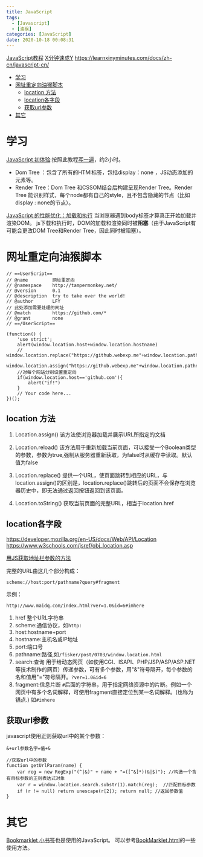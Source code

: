 ```yaml
---
title: JavaScript
tags:
  - [Javascript]
  - [油猴]
categories: [JavaScript]
date: 2020-10-18 00:08:31
---
```

<font face="微软雅黑"> </font>
<center> </center>

<!-- more -->


[JavaScript教程](https://www.liaoxuefeng.com/wiki/1022910821149312)
[X分钟速成Y](https://learnxinyminutes.com/)
https://learnxinyminutes.com/docs/zh-cn/javascript-cn/

- [学习](#学习)
- [网址重定向油猴脚本](#网址重定向油猴脚本)
  - [location 方法](#location-方法)
  - [location各字段](#location各字段)
  - [获取url参数](#获取url参数)
- [其它](#其它)

# 学习
[JavaScript 初体验](https://developer.mozilla.org/zh-CN/docs/Learn/JavaScript/First_steps/A_first_splash):按照此教程[写一遍](../files/number-guessing-game-start.html)，约2小时。

- Dom Tree ：包含了所有的HTMl标签，包括display：none  ，JS动态添加的元素等。
- Render Tree：Dom Tree 和CSSOM结合后构建呈现Render Tree。Render Tree 能识别样式，每个node都有自己的style，且不包含隐藏的节点（比如display : none的节点）。

[JavaScript 的性能优化：加载和执行](https://developer.ibm.com/zh/articles/1308-caiys-jsload/)
当浏览器遇到body标签才算真正开始加载并渲染DOM。
js下载和执行时，DOM的加载和渲染同时被**阻塞**（由于JavaScript有可能会更改DOM Tree和Render Tree，因此同时被阻塞）。


# 网址重定向油猴脚本
```
// ==UserScript==
// @name         网址重定向
// @namespace    http://tampermonkey.net/
// @version      0.1
// @description  try to take over the world!
// @author       LFY
// 此处添加需要处理的网址
// @match        https://github.com/*
// @grant        none
// ==/UserScript==

(function() {
    'use strict';
    alert(window.location.host+window.location.hostname)
    // window.location.replace("https://github.webexp.me"+window.location.pathname);
    window.location.assign("https://github.webexp.me"+window.location.pathname);
    //对每个网站分别设置重定向
    if(window.location.host=='github.com'){
        alert("if!")
    }
    // Your code here...
})();
```
## location 方法

1. Location.assign()
该方法使浏览器加载并展示URL所指定的文档

2. Location.reload()
该方法用于重新加载当前页面，可以接受一个Boolean类型的参数，参数为true,强制从服务器重新获取，为false时从缓存中读取。默认值为false

3. Location.replace()
提供一个URL，使页面跳转到相应的URL，与location.assign()的区别是，location.replace()跳转后的页面不会保存在浏览器历史中，即无法通过返回按钮返回到该页面。

4. Location.toString()
获取当前页面的完整URL，相当于location.href

## location各字段
https://developer.mozilla.org/en-US/docs/Web/API/Location
https://www.w3schools.com/jsref/obj_location.asp

[用JS获取地址栏参数的方法](https://www.cnblogs.com/fishtreeyu/archive/2011/02/27/1966178.html)

完整的URL由这几个部分构成：
```
scheme://host:port/pathname?query#fragment 
```
示例：
```
http://www.maidq.com/index.html?ver=1.0&id=6#imhere
```
1. href 整个URL字符串
2. scheme:通信协议，如`http:`
3. host:hostname+port
4. hostname:主机名或IP地址
5. port:端口号
6. pathname:路径,如`/fisker/post/0703/window.location.html`
7. search:查询
用于给动态网页（如使用CGI、ISAPI、PHP/JSP/ASP/ASP.NET等技术制作的网页）传递参数，可有多个参数，用"&"符号隔开，每个参数的名和值用"="符号隔开。`?ver=1.0&id=6`
8. fragment:信息片断
`#`后面的字符串，用于指定网络资源中的片断。例如一个网页中有多个名词解释，可使用fragment直接定位到某一名词解释。(也称为锚点.)
如`#imhere`

## 获取url参数

javascript使用正则获取url中的某个参数：
```
&+url参数名字=值+&
```
```
//获取url中的参数
function getUrlParam(name) {
    var reg = new RegExp("(^|&)" + name + "=([^&]*)(&|$)"); //构造一个含有目标参数的正则表达式对象
    var r = window.location.search.substr(1).match(reg);  //匹配目标参数
    if (r != null) return unescape(r[2]); return null; //返回参数值
}

```


# 其它
[Bookmarklet 小书签](https://www.runningcheese.com/bookmarklet)也是使用的JavaScript。
可以参考[BookMarklet.html](../files/CheeseBookmarklet_2020-01-13.html)的一些使用方法。